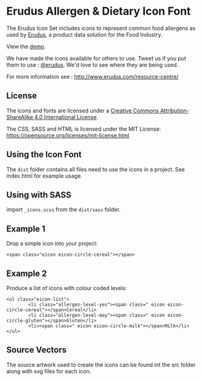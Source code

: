 # Erudus Allergen & Dietary Icon Font

The Erudus Icon Set includes icons to represent common food allergens as used by [Erudus](http://www.erudus.com/ "Erudus"), a product data solution for the Food Industry.

View the [demo](https://erudus.github.io/erudus-pages/).  

We have made the icons available for others to use. Tweet us if you put them to use : [@erudus](https://twitter.com/Erudus). We'd love to see where they are being used.

For more information see : http://www.erudus.com/resource-centre/

## License

The icons and fonts are licensed under a [Creative Commons Attribution-ShareAlike 4.0 International License](http://creativecommons.org/licenses/by-sa/4.0/).

The CSS, SASS and HTML is licensed under the MIT License:
https://opensource.org/licenses/mit-license.html

## Using the Icon Font

The `dist` folder contains all files need to use the icons in a project. See index.html for example usage.

## Using with SASS

import `_icons.scss` from the `dist/sass` folder.

## Example 1

Drop a simple icon into your project:

`<span class="eicon eicon-circle-cereal"></span>`

## Example 2

Produce a list of icons with colour coded levels:

```
<ul class="eicon-list">
        <li class="allergen-level-yes"><span class=" eicon eicon-circle-cereal"></span>Cereal</li>
        <li class="allergen-level-may"><span class=" eicon eicon-circle-gluten"></span>Gluten</li>
        <li><span class=" eicon eicon-circle-milk"></span>Milk</li>
</ul>
```

## Source Vectors

The source artwork used to create the icons can be found int the src folder along with svg files for each icon.
